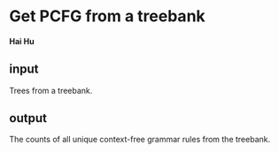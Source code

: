 # Get PCFG from a treebank
#### Hai Hu

## input
Trees from a treebank.

## output
The counts of all unique context-free grammar rules from the treebank.


